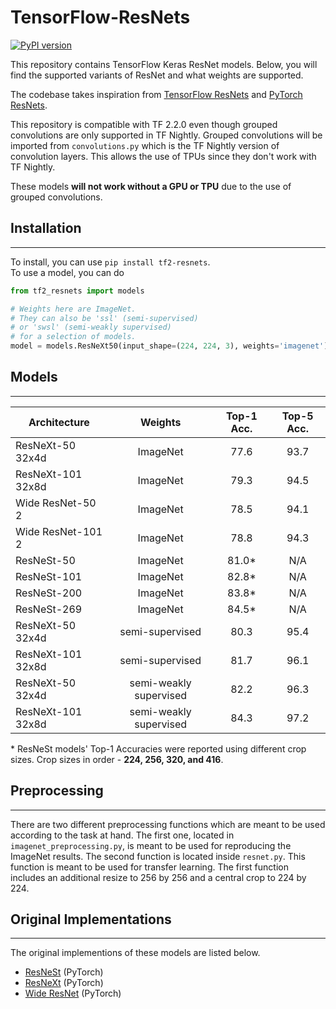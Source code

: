 # TensorFlow-ResNets

[![PyPI version](https://badge.fury.io/py/tf2-resnets.svg)](https://badge.fury.io/py/tf2-resnets)  

This repository contains TensorFlow Keras ResNet models.
Below, you will find the supported variants of ResNet and what weights are supported.   

The codebase takes inspiration from [TensorFlow ResNets](https://github.com/tensorflow/tensorflow/blob/master/tensorflow/python/keras/applications/resnet.py) 
and [PyTorch ResNets](https://github.com/pytorch/vision/blob/master/torchvision/models/resnet.py).  

This repository is compatible with TF 2.2.0 even though grouped convolutions are only
supported in TF Nightly.
Grouped convolutions will be imported from `convolutions.py` which is the TF Nightly version of convolution layers.
This allows the use of TPUs since they don't work with TF Nightly.  

These models **will not work without a GPU or TPU** due to the use of grouped convolutions.  

## Installation

---

To install, you can use `pip install tf2-resnets`.  
To use a model, you can do
```python
from tf2_resnets import models

# Weights here are ImageNet.
# They can also be 'ssl' (semi-supervised)
# or 'swsl' (semi-weakly supervised)
# for a selection of models.
model = models.ResNeXt50(input_shape=(224, 224, 3), weights='imagenet')
```

## Models

---

| Architecture      | Weights                | Top-1 Acc. | Top-5 Acc. |  
| ----------------- | :--------------------: | :--------: | :--------: |
| ResNeXt-50 32x4d  | ImageNet               | 77.6       | 93.7       |
| ResNeXt-101 32x8d | ImageNet               | 79.3       | 94.5       |
| Wide ResNet-50 2  | ImageNet               | 78.5       | 94.1       |
| Wide ResNet-101 2 | ImageNet               | 78.8       | 94.3       |
| ResNeSt-50        | ImageNet               | 81.0*      | N/A        |
| ResNeSt-101       | ImageNet               | 82.8*      | N/A        |
| ResNeSt-200       | ImageNet               | 83.8*      | N/A        |
| ResNeSt-269       | ImageNet               | 84.5*      | N/A        |
| ResNeXt-50 32x4d  | semi-supervised        | 80.3       | 95.4       |
| ResNeXt-101 32x8d | semi-supervised        | 81.7       | 96.1       |
| ResNeXt-50 32x4d  | semi-weakly supervised | 82.2       | 96.3       |
| ResNeXt-101 32x8d | semi-weakly supervised | 84.3       | 97.2       |

\* ResNeSt models' Top-1 Accuracies were reported using different crop sizes.
Crop sizes in order - **224, 256, 320, and 416**.

## Preprocessing

---

There are two different preprocessing functions which are meant to be used
according to the task at hand. The first one, located in `imagenet_preprocessing.py`,
is meant to be used for reproducing the ImageNet results. The second function
is located inside `resnet.py`. This function is meant to be used for transfer learning.
The first function includes an additional resize to 256 by 256 and a central crop to 224 by 224.

## Original Implementations

---

The original implementions of these models are listed below.  
* [ResNeSt](https://github.com/zhanghang1989/ResNeSt) (PyTorch)
* [ResNeXt](https://github.com/facebookresearch/semi-supervised-ImageNet1K-models) (PyTorch)
* [Wide ResNet](https://github.com/pytorch/vision) (PyTorch)
